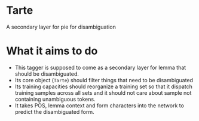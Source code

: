 Tarte
=======================

A secondary layer for pie for disambiguation

# What it aims to do

- This tagger is supposed to come as a secondary layer for lemma that should be disambiguated.
- Its core object (`Tarte`) should filter things that need to be disambiguated
- Its training capacities should reorganize a training set so that it dispatch training samples across all sets and
it should not care about sample not containing unambiguous tokens.
- It takes POS, lemma context and form characters into the network to predict the disambiguated form.